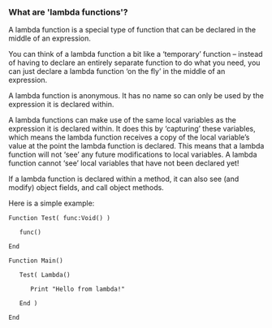 
### What are 'lambda functions'?

A lambda function is a special type of function that can be declared in the middle of an expression.

You can think of a lambda function a bit like a ‘temporary’ function – instead of having to declare an entirely separate function to do what you need, you can just declare a lambda function ‘on the fly’ in the middle of an expression.

 A lambda function is anonymous. It has no name so can only be used by the expression it is declared within.

A lambda functions can make use of the same local variables as the expression it is declared within. It does this by ‘capturing’ these variables, which means the lambda function receives a copy of the local variable’s value at the point the lambda function is declared. This means that a lambda function will not ‘see’ any  future modifications to local variables. A lambda function cannot ‘see’ local variables that have not been declared yet!

If a lambda function is declared within a method, it can also see (and modify) object fields, and call object methods.

Here is a simple example:

```
Function Test( func:Void() )
   
   func()

End

Function Main()

   Test( Lambda()

      Print "Hello from lambda!"

   End )

End
```